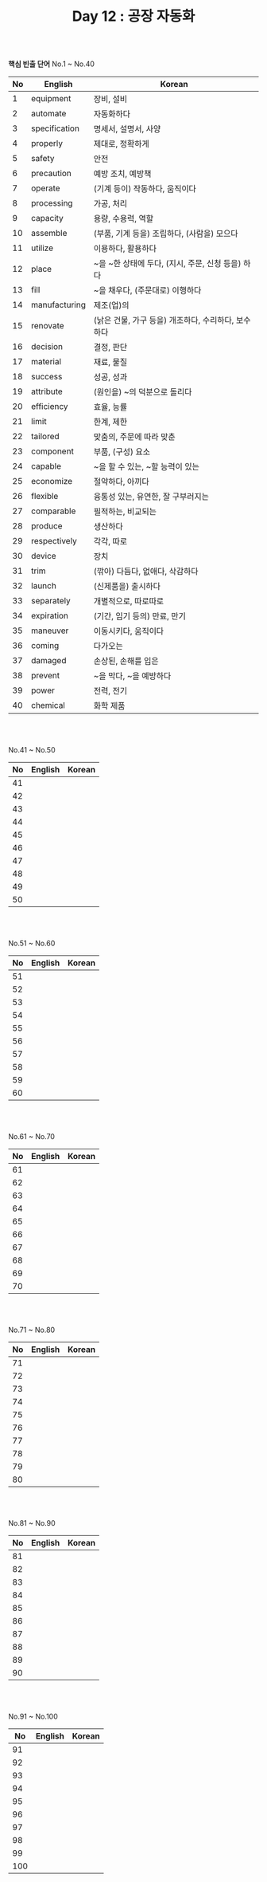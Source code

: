 <div align='center'>
    <h1>Day 12 : 공장 자동화</h1>
</div>

<br>
<br>

<b>핵심 빈출 단어</b> No.1 ~ No.40

|No|English|Korean|
|---|---|---|
|1|equipment|장비, 설비|
|2|automate|자동화하다|
|3|specification|명세서, 설명서, 사양|
|4|properly|제대로, 정확하게|
|5|safety|안전|
|6|precaution|예방 조치, 예방책|
|7|operate|(기계 등이) 작동하다, 움직이다|
|8|processing|가공, 처리|
|9|capacity|용량, 수용력, 역할|
|10|assemble|(부품, 기계 등을) 조립하다, (사람을) 모으다|
|11|utilize|이용하다, 활용하다|
|12|place|~을 ~한 상태에 두다, (지시, 주문, 신청 등을) 하다|
|13|fill|~을 채우다, (주문대로) 이행하다|
|14|manufacturing|제조(업)의|
|15|renovate|(낡은 건물, 가구 등을) 개조하다, 수리하다, 보수하다|
|16|decision|결정, 판단|
|17|material|재료, 물질|
|18|success|성공, 성과|
|19|attribute|(원인을) ~의 덕분으로 돌리다|
|20|efficiency|효율, 능률|
|21|limit|한계, 제한|
|22|tailored|맞춤의, 주문에 따라 맞춘|
|23|component|부품, (구성) 요소|
|24|capable|~을 할 수 있는, ~할 능력이 있는|
|25|economize|절약하다, 아끼다|
|26|flexible|융통성 있는, 유연한, 잘 구부러지는|
|27|comparable|필적하는, 비교되는|
|28|produce|생산하다|
|29|respectively|각각, 따로|
|30|device|장치|
|31|trim|(깎아) 다듬다, 없애다, 삭감하다|
|32|launch|(신제품을) 출시하다|
|33|separately|개별적으로, 따로따로|
|34|expiration|(기간, 임기 등의) 만료, 만기|
|35|maneuver|이동시키다, 움직이다|
|36|coming|다가오는|
|37|damaged|손상된, 손해를 입은|
|38|prevent|~을 막다, ~을 예방하다|
|39|power|전력, 전기|
|40|chemical|화학 제품|

<br>
<br>

No.41 ~ No.50

|No|English|Korean|
|---|---|---|
|41||
|42||
|43||
|44||
|45||
|46||
|47||
|48||
|49||
|50||

<br>
<br>

No.51 ~ No.60

|No|English|Korean|
|---|---|---|
|51||
|52||
|53||
|54||
|55||
|56||
|57||
|58||
|59||
|60||

<br>
<br>

No.61 ~ No.70

|No|English|Korean|
|---|---|---|
|61||
|62||
|63||
|64||
|65||
|66||
|67||
|68||
|69||
|70||

<br>
<br>

No.71 ~ No.80

|No|English|Korean|
|---|---|---|
|71||
|72||
|73||
|74||
|75||
|76||
|77||
|78||
|79||
|80||

<br>
<br>

No.81 ~ No.90

|No|English|Korean|
|---|---|---|
|81||
|82||
|83||
|84||
|85||
|86||
|87||
|88||
|89||
|90||

<br>
<br>

No.91 ~ No.100

|No|English|Korean|
|---|---|---|
|91||
|92||
|93||
|94||
|95||
|96||
|97||
|98||
|99||
|100||

<br>
<br>

